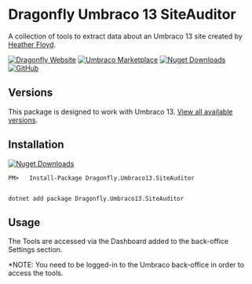# Dragonfly Umbraco 13 SiteAuditor #

A collection of tools to extract data about an Umbraco 13 site created by [Heather Floyd](https://www.HeatherFloyd.com).


[![Dragonfly Website](https://img.shields.io/badge/Dragonfly-Website-A84492)](https://DragonflyLibraries.com/umbraco-packages/site-auditor/) [![Umbraco Marketplace](https://img.shields.io/badge/Umbraco-Marketplace-3544B1?logo=Umbraco&logoColor=white)](https://marketplace.umbraco.com/package/Dragonfly.Umbraco13.SiteAuditor) [![Nuget Downloads](https://buildstats.info/nuget/Dragonfly.Umbraco13.SiteAuditor)](https://www.nuget.org/packages/Dragonfly.Umbraco13.SiteAuditor/) [![GitHub](https://img.shields.io/badge/GitHub-Sourcecode-blue?logo=github)](https://github.com/hfloyd/Dragonfly.Umbraco13.SiteAuditor)


## Versions ##
This package is designed to work with Umbraco 13. [View all available versions](https://DragonflyLibraries.com/umbraco-packages/site-auditor/#Versions).

## Installation ##

[![Nuget Downloads](https://buildstats.info/nuget/Dragonfly.Umbraco13.SiteAuditor)](https://www.nuget.org/packages/Dragonfly.Umbraco13.SiteAuditor/)


```
PM>   Install-Package Dragonfly.Umbraco13.SiteAuditor


dotnet add package Dragonfly.Umbraco13.SiteAuditor

```



## Usage ##
The Tools are accessed via the Dashboard added to the back-office Settings section.


*NOTE: You need to be logged-in to the Umbraco back-office in order to access the tools.

